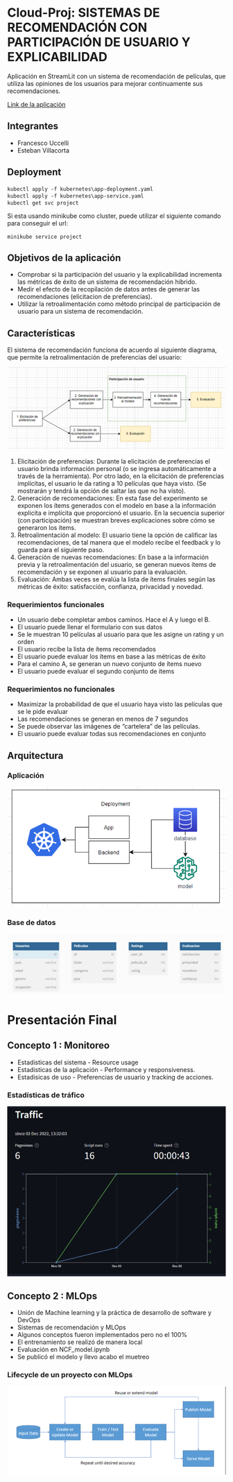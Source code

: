 # Cloud-Proj: SISTEMAS DE  RECOMENDACIÓN CON  PARTICIPACIÓN DE USUARIO  Y EXPLICABILIDAD

Aplicación en StreamLit con un sistema de recomendación de películas, que utiliza las opiniones de los usuarios para mejorar continuamente sus recomendaciones.

[Link de la aplicación](https://flrotm-recomendacion-experimento-app-a17wtd.streamlit.app/?analytics=on)

## Integrantes

- Francesco Uccelli
- Esteban Villacorta


## Deployment

```
kubectl apply -f kubernetes\app-deployment.yaml
kubectl apply -f kubernetes\app-service.yaml
kubectl get svc project
```

Si esta usando minikube como cluster, puede utilizar el siguiente comando para conseguir el url:

```
minikube service project
```

## Objetivos de la aplicación

- Comprobar si la participación del usuario y la explicabilidad incrementa las métricas de éxito de un sistema de recomendación hibrido. 
- Medir el efecto de la recopilación de datos antes de generar las recomendaciones (elicitacion de preferencias).
- Utilizar la retroalimentación como método principal de participación de usuario para un sistema de recomendación. 

## Características

El sistema de recomendación funciona de acuerdo al siguiente diagrama, que permite la retroalimentación de preferencias del usuario:

![](images/characteristics.png)

1.	Elicitación de preferencias: Durante la elicitación de preferencias el usuario brinda información personal (o se ingresa automáticamente a través de la herramienta). Por otro lado, en la elicitación de preferencias implícitas, el usuario le da rating a 10 películas que haya visto. (Se mostrarán y tendrá la opción de saltar las que no ha visto).
2.	Generación de recomendaciones: En esta fase del experimento se exponen los ítems generados con el modelo en base a la información explicita e implícita que proporcionó el usuario. En la secuencia superior (con participación) se muestran breves explicaciones sobre cómo se generaron los ítems. 
3.	Retroalimentación al modelo: El usuario tiene la opción de calificar las recomendaciones, de tal manera que el modelo recibe el feedback y lo guarda para el siguiente paso.
4.	Generación de nuevas recomendaciones: En base a la información previa y la retroalimentación del usuario, se generan nuevos ítems de recomendación y se exponen al usuario para la evaluación.
5.	Evaluación: Ambas veces se evalúa la lista de ítems finales según las métricas de éxito: satisfacción, confianza, privacidad y novedad. 


### Requerimientos funcionales

- Un usuario debe completar ambos caminos. Hace el A y luego el B.
- El usuario puede llenar el formulario con sus datos
- Se le muestran 10 películas al usuario para que les asigne un rating y un orden
- El usuario recibe la lista de ítems recomendados
- El usuario puede evaluar los ítems en base a las métricas de éxito
- Para el camino A, se generan un nuevo conjunto de ítems nuevo
- El usuario puede evaluar el segundo conjunto de ítems

### Requerimientos no funcionales

- Maximizar la probabilidad de que el usuario haya visto las películas que se le pide evaluar
- Las recomendaciones se generan en menos de 7 segundos
- Se puede observar las imágenes de “cartelera” de las películas.
- El usuario puede evaluar todas sus recomendaciones en conjunto

## Arquitectura

### Aplicación
![arch](images/arch.png)

### Base de datos
![](images/bd.png)




# Presentación Final 

## Concepto 1 : Monitoreo
- Estadisticas del sistema - Resource usage
- Estadisticas de la aplicación - Performance y responsiveness.
- Estadisicas de uso - Preferencias de usuario y tracking de acciones.

### Estadísticas de tráfico
![traffic](images/traffic.PNG)

## Concepto 2 : MLOps

- Unión de Machine learning y la práctica de desarrollo de software y DevOps
- Sistemas de recomendación y MLOps
- Algunos conceptos fueron implementados pero no el 100%
- El entrenamiento se realizó de manera local
- Evaluación en NCF_model.ipynb
- Se publicó el modelo y llevo acabo el muetreo

### Lifecycle de un proyecto con MLOps
![mlops](images/mlops.PNG)





